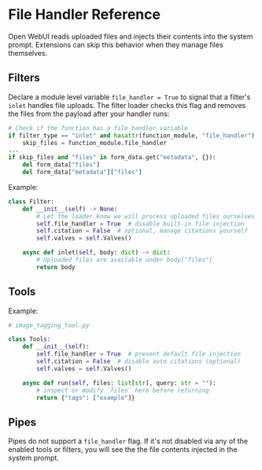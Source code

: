 # File Handler Reference

Open WebUI reads uploaded files and injects their contents into the system prompt. Extensions can skip this behavior when they manage files themselves.

## Filters

Declare a module level variable `file_handler = True` to signal that a filter's `inlet` handles file uploads. The filter loader checks this flag and removes the files from the payload after your handler runs:

```python
# Check if the function has a file_handler variable
if filter_type == "inlet" and hasattr(function_module, "file_handler"):
    skip_files = function_module.file_handler
...
if skip_files and "files" in form_data.get("metadata", {}):
    del form_data["files"]
    del form_data["metadata"]["files"]
```

Example:

```python
class Filter:
    def __init__(self) -> None:
        # Let the loader know we will process uploaded files ourselves
        self.file_handler = True  # disable built-in file injection
        self.citation = False  # optional, manage citations yourself
        self.valves = self.Valves()

    async def inlet(self, body: dict) -> dict:
        # Uploaded files are available under body["files"]
        return body
```

## Tools

Example:

```python
# image_tagging_tool.py

class Tools:
    def __init__(self):
        self.file_handler = True  # prevent default file injection
        self.citation = False  # disable auto citations (optional)
        self.valves = self.Valves()

    async def run(self, files: list[str], query: str = ""):
        # inspect or modify `files` here before returning
        return {"tags": ["example"]}
```

## Pipes

Pipes do not support a `file_handler` flag. If it's not disabled via any of the enabled tools or filters, you will see the the file contents injected in the system prompt.
